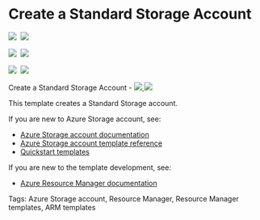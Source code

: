 # Create a Standard Storage Account

<IMG SRC="https://azbotstorage.blob.core.windows.net/badges/101-storage-account-create/PublicLastTestDate.svg" />&nbsp;
<IMG SRC="https://azbotstorage.blob.core.windows.net/badges/101-storage-account-create/PublicDeployment.svg" />&nbsp;

<IMG SRC="https://azbotstorage.blob.core.windows.net/badges/101-storage-account-create/FairfaxLastTestDate.svg" />&nbsp;
<IMG SRC="https://azbotstorage.blob.core.windows.net/badges/101-storage-account-create/FairfaxDeployment.svg" />&nbsp;

<IMG SRC="https://azbotstorage.blob.core.windows.net/badges/101-storage-account-create/BestPracticeResult.svg" />&nbsp;
<IMG SRC="https://azbotstorage.blob.core.windows.net/badges/101-storage-account-create/CredScanResult.svg" />&nbsp;

Create a Standard Storage Account  - <a href="https://portal.azure.com/#create/Microsoft.Template/uri/https%3A%2F%2Fraw.githubusercontent.com%2FAzure%2Fazure-quickstart-templates%2Fmaster%2F101-storage-account-create%2Fazuredeploy.json" target="_blank">
    <img src="http://azuredeploy.net/deploybutton.png"/>
</a>
<a href="http://armviz.io/#/?load=https%3A%2F%2Fraw.githubusercontent.com%2FAzure%2Fazure-quickstart-templates%2Fmaster%2F101-storage-account-create%2Fazuredeploy.json" target="_blank">
    <img src="http://armviz.io/visualizebutton.png"/>
</a>

This template creates a Standard Storage account. 

If you are new to Azure Storage account, see:

- [Azure Storage account documentation](http://azure.microsoft.com/documentation/articles/storage-create-storage-account/)
- [Azure Storage account template reference](https://docs.microsoft.com/azure/templates/microsoft.storage/allversions)
- [Quickstart templates](https://azure.microsoft.com/resources/templates/?resourceType=Microsoft.Storage&pageNumber=1&sort=Popular)

If you are new to the template development, see:

- [Azure Resource Manager documentation](https://docs.microsoft.com/en-us/azure/azure-resource-manager/)

Tags: Azure Storage account, Resource Manager, Resource Manager templates, ARM templates
